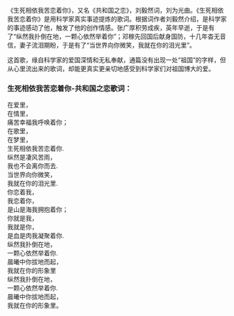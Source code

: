 

《生死相依我苦恋着你》，又名《共和国之恋》，刘毅然词，刘为光曲。《生死相依我苦恋着你》是用科学家真实事迹提炼的歌词。根据词作者刘毅然介绍，是科学家的事迹感动了他，触发了他的创作情感。张广厚积劳成疾，英年早逝，于是有了“纵然我扑倒在地，一颗心依然举着你”；邓稼先回国后献身国防，十几年杳无音信，妻子流泪期盼，于是有了“当世界向你微笑，我就在你的泪光里”。

这首歌，缘自科学家的爱国深情和无私奉献，通篇没有出现一处“祖国”的字样，但从心里流出来的歌词，却能更真实更亲切地感受到科学家们对祖国博大的爱。

### 生死相依我苦恋着你-共和国之恋歌词：

在爱里，  
在情里，  
痛苦幸福我呼唤着你；  
在歌里，  
在梦里，  
生死相依我苦恋着你.  
纵然是凄风苦雨，  
我也不会离你而去.  
当世界向你微笑，  
我就在你的泪光里.  
你恋着我，  
我恋着你，  
是山是海我拥抱着你；  
你就是我，  
我就是你，  
是血是肉我凝聚着你.  
纵然我扑倒在地，  
一颗心依然举着你.  
晨曦中你拔地而起，  
我就在你的形象里  
纵然我扑倒在地，  
一颗心依然举着你.  
晨曦中你拔地而起，  
我就在你的形象里。

